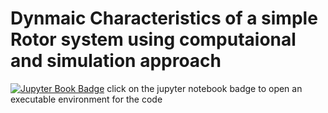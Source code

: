 # Dynmaic Characteristics of a simple Rotor system using computaional and simulation approach
[![Jupyter Book Badge](https://jupyterbook.org/badge.svg)](https://mybinder.org/v2/gh/gangadHARD1/PRESENTATION1AB/7ea369820e3a018d4e40e9bb25e1ef11647de82a?urlpath=lab%2Ftree%2Fanunaypr1.ipynb)
click on  the jupyter notebook badge to open an executable environment for the code
